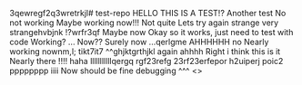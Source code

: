 3qewregf2q3wretrkjl# test-repo
HELLO THIS IS A TEST!?
Another test
No not working
Maybe working now!!!
Not quite
Lets try again
strange
very strangehvbjnk
!?wrfr3qf
Maybe now
Okay so it works, just need to test with code
Working?
...
Now??
Surely now
...qerlgme
AHHHHHH
no
Nearly working nownm,l; tikt7it7
^^ghjktgrthjkl
again
ahhhh
Right i think this is it
Nearly there
!!!!
haha
lllllllllllqergq rgf23refg 23rf23erfepor h2uiperj poic2
pppppppp
iiii
Now should be fine
debugging
^^^
<>
